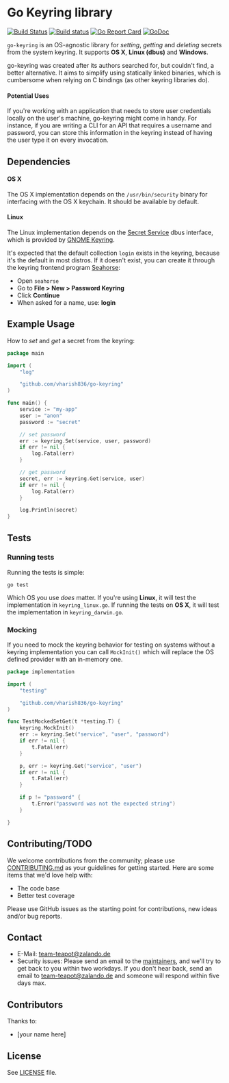 # Go Keyring library
[![Build Status](https://travis-ci.org/zalando/go-keyring.svg?branch=master)](https://travis-ci.org/zalando/go-keyring)
[![Build status](https://ci.appveyor.com/api/projects/status/l8hdbqng769sc2c5/branch/master?svg=true)](https://ci.appveyor.com/project/mikkeloscar/go-keyring/branch/master)
[![Go Report Card](https://goreportcard.com/badge/github.com/vharish836/go-keyring)](https://goreportcard.com/report/github.com/vharish836/go-keyring)
[![GoDoc](https://godoc.org/github.com/vharish836/go-keyring?status.svg)](https://godoc.org/github.com/vharish836/go-keyring)

`go-keyring` is an OS-agnostic library for *setting*, *getting* and *deleting*
secrets from the system keyring. It supports **OS X**, **Linux (dbus)** and
**Windows**.

go-keyring was created after its authors searched for, but couldn't find, a better alternative. It aims to simplify
using statically linked binaries, which is cumbersome when relying on C bindings (as other keyring libraries do).

#### Potential Uses

If you're working with an application that needs to store user credentials
locally on the user's machine, go-keyring might come in handy. For instance, if you are writing a CLI for an API
that requires a username and password, you can store this information in the
keyring instead of having the user type it on every invocation.

## Dependencies

#### OS X

The OS X implementation depends on the `/usr/bin/security` binary for
interfacing with the OS X keychain. It should be available by default.

#### Linux

The Linux implementation depends on the [Secret Service][SecretService] dbus
interface, which is provided by [GNOME Keyring](https://wiki.gnome.org/Projects/GnomeKeyring).

It's expected that the default collection `login` exists in the keyring, because
it's the default in most distros. If it doesn't exist, you can create it through the
keyring frontend program [Seahorse](https://wiki.gnome.org/Apps/Seahorse):

 * Open `seahorse`
 * Go to **File > New > Password Keyring**
 * Click **Continue**
 * When asked for a name, use: **login**

## Example Usage

How to *set* and *get* a secret from the keyring:

```go
package main

import (
    "log"

    "github.com/vharish836/go-keyring"
)

func main() {
    service := "my-app"
    user := "anon"
    password := "secret"

    // set password
    err := keyring.Set(service, user, password)
    if err != nil {
        log.Fatal(err)
    }

    // get password
    secret, err := keyring.Get(service, user)
    if err != nil {
        log.Fatal(err)
    }

    log.Println(secret)
}

```

## Tests
### Running tests
Running the tests is simple:

```
go test
```

Which OS you use *does* matter. If you're using **Linux**, it will
test the implementation in `keyring_linux.go`. If running the tests
on **OS X**, it will test the implementation in `keyring_darwin.go`.

### Mocking
If you need to mock the keyring behavior for testing on systems without a keyring implementation you can call `MockInit()` which will replace the OS defined provider with an in-memory one.

```go
package implementation

import (
    "testing"

    "github.com/vharish836/go-keyring"
)

func TestMockedSetGet(t *testing.T) {
    keyring.MockInit()
    err := keyring.Set("service", "user", "password")
    if err != nil {
        t.Fatal(err)
    }

    p, err := keyring.Get("service", "user")
    if err != nil {
        t.Fatal(err)
    }

    if p != "password" {
        t.Error("password was not the expected string")
    }

}

```

## Contributing/TODO

We welcome contributions from the community; please use [CONTRIBUTING.md](CONTRIBUTING.md) as your guidelines for getting started. Here are some items that we'd love help with:

- The code base
- Better test coverage

Please use GitHub issues as the starting point for contributions, new ideas and/or bug reports.

## Contact

* E-Mail: team-teapot@zalando.de
* Security issues: Please send an email to the [maintainers](MAINTAINERS), and we'll try to get back to you within two workdays. If you don't hear back, send an email to team-teapot@zalando.de and someone will respond within five days max.

## Contributors

Thanks to:

- [your name here]

## License

See [LICENSE](LICENSE) file.


[SecretService]: https://specifications.freedesktop.org/secret-service/latest/
